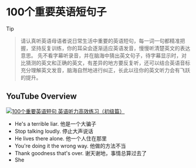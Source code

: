 # 100个重要英语短句子

> [!Tip]

> 请认真听英语母语者说日常生活中重要的英语短句，每一词一句都精准把握，坚持反复训练，你的耳朵会逐渐适应英语发音，慢慢听清楚英文的表达意思。 
> 先不看字幕听录音，并在脑海中猜出英文句子，待字幕显示时，对比猜测的英文和正确的英文，有差异的地方要反复听，还可以结合英语音标充分理解英文发音，脑海自然地进行纠正，长此以往你的英文听力会有飞跃的提升。



## YouTube Overview

[![100个重要英语短句 英语听力高效练习（初级篇）](https://img.youtube.com/vi/0i0TKAe0KvQ/0.jpg)](https://www.youtube.com/watch?v=0i0TKAe0KvQ "100个重要英语短句 英语听力高效练习（初级篇）" ) 



- He's a terrible liar. 他是一个大骗子
- Stop talking loudly.  停止大声说话
- He lives there alone. 他一个人住在那里
- You're doing it the wrong way. 他做的方法不当
- Thank goodness that's over. 谢天谢地，事情总算过去了
- She
